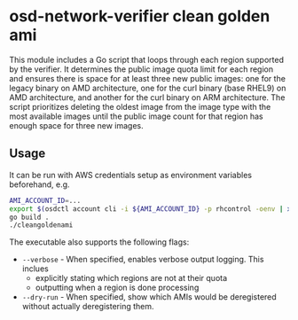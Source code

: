 # osd-network-verifier clean golden ami

This module includes a Go script that loops through each region supported by the verifier. 
It determines the public image quota limit for each region and ensures there is space for at least three new public images: one for the legacy binary on AMD architecture, one for the curl binary (base RHEL9) on AMD architecture, and another for the curl binary on ARM architecture. 
The script prioritizes deleting the oldest image from the image type with the most available images until the public image count for that region has enough space for three new images.

## Usage

It can be run with AWS credentials setup as environment variables beforehand, e.g.

```bash
AMI_ACCOUNT_ID=...
export $(osdctl account cli -i ${AMI_ACCOUNT_ID} -p rhcontrol -oenv | xargs)
go build .
./cleangoldenami
```

The executable also supports the following flags:

* `--verbose` - When specified, enables verbose output logging. This inclues
  * explicitly stating which regions are not at their quota
  * outputting when a region is done processing
* `--dry-run` - When specified, show which AMIs would be deregistered without actually deregistering them.